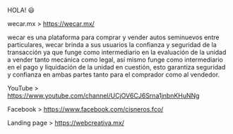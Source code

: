 HOLA! 😃

wecar.mx > https://wecar.mx/

wecar es una plataforma para comprar y vender autos seminuevos entre particulares, wecar brinda a sus usuarios la confianza y seguridad de la transacción ya que funge como intermediario en la evaluación de la unidad a vender tanto mecánica como legal, así mismo funge como intermediario en el pago y liquidación de la unidad en cuestión, esto garantiza seguridad y confianza en ambas partes tanto para el comprador como al vendedor.

YouTube > https://www.youtube.com/channel/UCjOV6CJ6Srna1jnbnKHuNNg

Facebook > https://www.facebook.com/cisneros.fco/

Landing page > https://webcreativa.mx/
